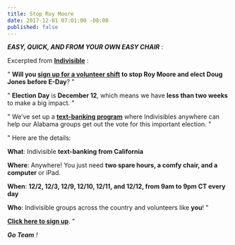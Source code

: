 ```yaml
---
title: Stop Roy Moore
date: 2017-12-01 07:01:00 -08:00
published: false
---
```


***EASY, QUICK, AND FROM YOUR OWN EASY CHAIR*** :

Excerpted from [**Indivisible**](https://www.indivisible.org/) :

"  **Will you [sign up for a volunteer shift](http://www.indivisible.org/gotv-alabama/) to stop Roy Moore and elect Doug Jones before E-Day**?  "

"  **Election Day** is **December 12**, which means we have **less than two weeks** to make a big impact.  "

"  We’ve set up a [**text-banking program**](http://www.indivisible.org/gotv-alabama/) where Indivisibles anywhere can help our Alabama groups get out the vote for this important election.  " 

"  Here are the details:

**What**: Indivisible **text-banking from California**

**Where**: Anywhere! You just need **two spare hours, a comfy chair, and a computer** or iPad.

**When**: **12/2, 12/3, 12/9, 12/10, 12/11, and 12/12, from 9am to 9pm CT every day**

**Who**: Indivisible groups across the country and volunteers like **you**!  "


[**Click here to sign up**](http://www.indivisible.org/gotv-alabama/).  "

***Go Team** !*